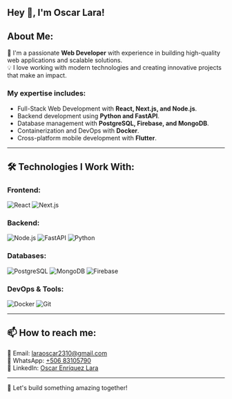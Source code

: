 ## Hey 👋, I'm Oscar Lara!  

## About Me:

🚀 I'm a passionate **Web Developer** with experience in building high-quality web applications and scalable solutions.  
💡 I love working with modern technologies and creating innovative projects that make an impact.  

### My expertise includes:
- Full-Stack Web Development with **React, Next.js, and Node.js**.  
- Backend development using **Python and FastAPI**.  
- Database management with **PostgreSQL, Firebase, and MongoDB**.  
- Containerization and DevOps with **Docker**.  
- Cross-platform mobile development with **Flutter**.  

---

## 🛠️ Technologies I Work With:

### Frontend:
![React](https://img.shields.io/badge/React-61DAFB?style=for-the-badge&logo=react&logoColor=white)
![Next.js](https://img.shields.io/badge/Next.js-000000?style=for-the-badge&logo=next.js&logoColor=white)

### Backend:
![Node.js](https://img.shields.io/badge/Node.js-43853D?style=for-the-badge&logo=node.js&logoColor=white)
![FastAPI](https://img.shields.io/badge/FastAPI-009688?style=for-the-badge&logo=fastapi&logoColor=white)
![Python](https://img.shields.io/badge/Python-3776AB?style=for-the-badge&logo=python&logoColor=white)

### Databases:
![PostgreSQL](https://img.shields.io/badge/PostgreSQL-316192?style=for-the-badge&logo=postgresql&logoColor=white)
![MongoDB](https://img.shields.io/badge/MongoDB-47A248?style=for-the-badge&logo=mongodb&logoColor=white)
![Firebase](https://img.shields.io/badge/Firebase-FFCA28?style=for-the-badge&logo=firebase&logoColor=white)

### DevOps & Tools:
![Docker](https://img.shields.io/badge/Docker-2496ED?style=for-the-badge&logo=docker&logoColor=white)
![Git](https://img.shields.io/badge/Git-F05032?style=for-the-badge&logo=git&logoColor=white)

---

## 📫 How to reach me:

📧 Email: laraoscar2310@gmail.com  
📱 WhatsApp: [+506 83105790](https://wa.me/50683105790)  
💼 LinkedIn: [Oscar Enríquez Lara](https://www.linkedin.com/in/oscar-enríquez-lara-69706426a/)  

---


🚀 Let's build something amazing together!
